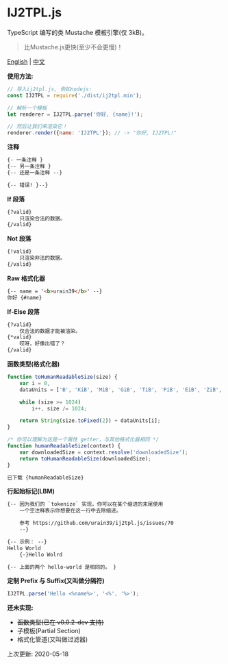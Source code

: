 # IJ2TPL.js
TypeScript 编写的类 Mustache 模板引擎(仅 3kB)。

> 比Mustache.js更快(至少不会更慢)！

[English](./README.md) | [中文](./README.zh.md)

**使用方法:**
```js
// 导入ij2tpl.js, 例如nodejs:
const IJ2TPL = require('./dist/ij2tpl.min');

// 解析一个模板
let renderer = IJ2TPL.parse('你好, {name}!');

// 然后让我们来渲染它！
renderer.render({name: 'IJ2TPL'}); // -> "你好, IJ2TPL!"
```

**注释**
```html
{- 一条注释 }
{-- 另一条注释 }
{-- 还是一条注释 --}

{-- 错误! }--}
```

**If 段落**
```html
{?valid}
	只渲染合法的数据。
{/valid}
```

**Not 段落**
```html
{!valid}
	只渲染非法的数据。
{/valid}
```

**Raw 格式化器**
```html
{-- name = '<b>urain39</b>' --}
你好 {#name}
```

**If-Else 段落**

```html
{?valid}
	仅合法的数据才能被渲染。
{*valid}
	哎呀，好像出错了？
{/valid}
```

**函数类型(格式化器)**
```js
function toHumanReadableSize(size) {
	var i = 0,
	dataUnits = ['B', 'KiB', 'MiB', 'GiB', 'TiB', 'PiB', 'EiB', 'ZiB', 'YiB', 'BiB', 'NiB', 'DiB'];

	while (size >= 1024)
		i++, size /= 1024;

	return String(size.toFixed(2)) + dataUnits[i];
}

/* 你可以理解为这是一个属性 getter，与其他格式化器相同 */
function humanReadableSize(context) {
	var downloadedSize = context.resolve('downloadedSize');
	return toHumanReadableSize(downloadedSize);
}
```

```html
已下载 {humanReadableSize}
```

**行起始标记(LBM)**
```html
{-- 因为我们的 `tokenize` 实现，你可以在某个缩进的末尾使用
	一个空注释表示你想要在这一行中去除缩进。

	参考 https://github.com/urain39/ij2tpl.js/issues/70
	--}

{-- 示例： --}
Hello World
	{-}Hello Wolrd

{-- 上面的两个 hello-world 是相同的。 }
```

**定制 Prefix 与 Suffix(又叫做分隔符)**
```js
IJ2TPL.parse('Hello <%name%>', '<%', '%>');
```

**还未实现:**
- ~~函数类型(已在 v0.0.2-dev 支持)~~
- 子模板(Partial Section)
- 格式化管道(又叫做过滤器)

上次更新: 2020-05-18
